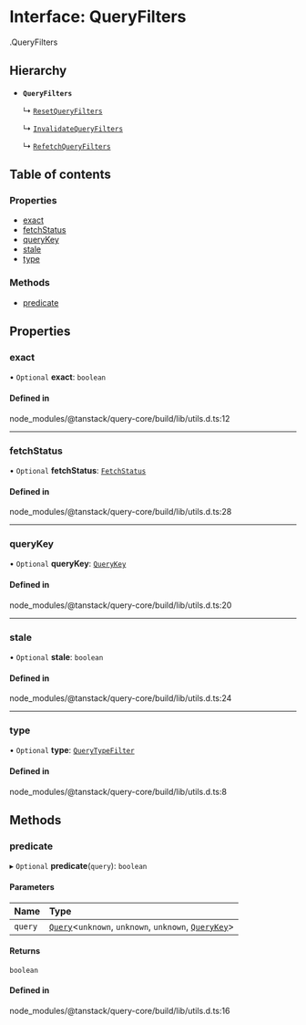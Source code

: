 # Interface: QueryFilters

[<internal>](../wiki/%3Cinternal%3E).QueryFilters

## Hierarchy

- **`QueryFilters`**

  ↳ [`ResetQueryFilters`](../wiki/%3Cinternal%3E.ResetQueryFilters)

  ↳ [`InvalidateQueryFilters`](../wiki/%3Cinternal%3E.InvalidateQueryFilters)

  ↳ [`RefetchQueryFilters`](../wiki/%3Cinternal%3E.RefetchQueryFilters)

## Table of contents

### Properties

- [exact](../wiki/%3Cinternal%3E.QueryFilters#exact)
- [fetchStatus](../wiki/%3Cinternal%3E.QueryFilters#fetchstatus)
- [queryKey](../wiki/%3Cinternal%3E.QueryFilters#querykey)
- [stale](../wiki/%3Cinternal%3E.QueryFilters#stale)
- [type](../wiki/%3Cinternal%3E.QueryFilters#type)

### Methods

- [predicate](../wiki/%3Cinternal%3E.QueryFilters#predicate)

## Properties

### exact

• `Optional` **exact**: `boolean`

#### Defined in

node_modules/@tanstack/query-core/build/lib/utils.d.ts:12

___

### fetchStatus

• `Optional` **fetchStatus**: [`FetchStatus`](../wiki/%3Cinternal%3E#fetchstatus)

#### Defined in

node_modules/@tanstack/query-core/build/lib/utils.d.ts:28

___

### queryKey

• `Optional` **queryKey**: [`QueryKey`](../wiki/%3Cinternal%3E#querykey)

#### Defined in

node_modules/@tanstack/query-core/build/lib/utils.d.ts:20

___

### stale

• `Optional` **stale**: `boolean`

#### Defined in

node_modules/@tanstack/query-core/build/lib/utils.d.ts:24

___

### type

• `Optional` **type**: [`QueryTypeFilter`](../wiki/%3Cinternal%3E#querytypefilter)

#### Defined in

node_modules/@tanstack/query-core/build/lib/utils.d.ts:8

## Methods

### predicate

▸ `Optional` **predicate**(`query`): `boolean`

#### Parameters

| Name | Type |
| :------ | :------ |
| `query` | [`Query`](../wiki/%3Cinternal%3E.Query)<`unknown`, `unknown`, `unknown`, [`QueryKey`](../wiki/%3Cinternal%3E#querykey)\> |

#### Returns

`boolean`

#### Defined in

node_modules/@tanstack/query-core/build/lib/utils.d.ts:16

